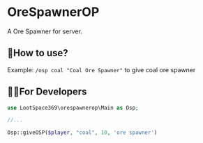 # OreSpawnerOP
A Ore Spawner for server.

## 🤲How to use?
Example: `/osp coal "Coal Ore Spawner"` to give coal ore spawner

## 🧑‍💻For Developers

```php
use LootSpace369\orespawnerop\Main as Osp;

//...

Osp::giveOSP($player, "coal", 10, 'ore spawner')
```
